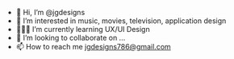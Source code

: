 - 👋 Hi, I’m @jgdesigns
- 👀 I’m interested in music, movies, television, application design
- 👩🏼‍🎓 I’m currently learning UX/UI Design
- 💞️ I’m looking to collaborate on ...
- 📫 How to reach me jgdesigns786@gmail.com

<!---
jgdesigns/jgdesigns is a ✨ special ✨ repository because its `README.md` (this file) appears on your GitHub profile.
You can click the Preview link to take a look at your changes.
--->
